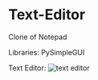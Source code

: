 # Text-Editor
Clone of Notepad

Libraries: PySimpleGUI

Text Editor:
![text editor](https://user-images.githubusercontent.com/100465483/176663834-1b703d0c-0143-4e89-b97b-b3b3f3b9c4c3.png)
